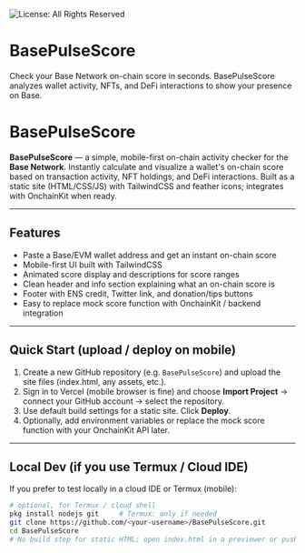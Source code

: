 ![License: All Rights Reserved](https://img.shields.io/badge/License-All%20Rights%20Reserved-red.svg)

# BasePulseScore

Check your Base Network on-chain score in seconds. BasePulseScore analyzes wallet activity, NFTs, and DeFi interactions to show your presence on Base.


# BasePulseScore

**BasePulseScore** — a simple, mobile-first on-chain activity checker for the **Base Network**. Instantly calculate and visualize a wallet's on-chain score based on transaction activity, NFT holdings, and DeFi interactions. Built as a static site (HTML/CSS/JS) with TailwindCSS and feather icons; integrates with OnchainKit when ready.

---

## Features
- Paste a Base/EVM wallet address and get an instant on-chain score
- Mobile-first UI built with TailwindCSS
- Animated score display and descriptions for score ranges
- Clean header and info section explaining what an on-chain score is
- Footer with ENS credit, Twitter link, and donation/tips buttons
- Easy to replace mock score function with OnchainKit / backend integration

---

## Quick Start (upload / deploy on mobile)
1. Create a new GitHub repository (e.g. `BasePulseScore`) and upload the site files (index.html, any assets, etc.).  
2. Sign in to Vercel (mobile browser is fine) and choose **Import Project** → connect your GitHub account → select the repository.  
3. Use default build settings for a static site. Click **Deploy**.  
4. Optionally, add environment variables or replace the mock score function with your OnchainKit API later.

---

## Local Dev (if you use Termux / Cloud IDE)
If you prefer to test locally in a cloud IDE or Termux (mobile):
```bash
# optional, for Termux / cloud shell
pkg install nodejs git     # Termux: only if needed
git clone https://github.com/<your-username>/BasePulseScore.git
cd BasePulseScore
# No build step for static HTML; open index.html in a previewer or push to Vercel
